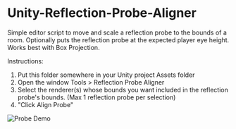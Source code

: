 # Unity-Reflection-Probe-Aligner
Simple editor script to move and scale a reflection probe to the bounds of a room. Optionally puts the reflection probe at the expected player eye height.
Works best with Box Projection.

Instructions:
1. Put this folder somewhere in your Unity project Assets folder
2. Open the window Tools > Reflection Probe Aligner
3. Select the renderer(s) whose bounds you want included in the reflection probe's bounds. (Max 1 reflection probe per selection)
4. "Click Align Probe"

![Probe Demo](https://user-images.githubusercontent.com/12260599/172026453-5ec63fd6-a1c3-4102-be52-876e57b6ec15.png)
